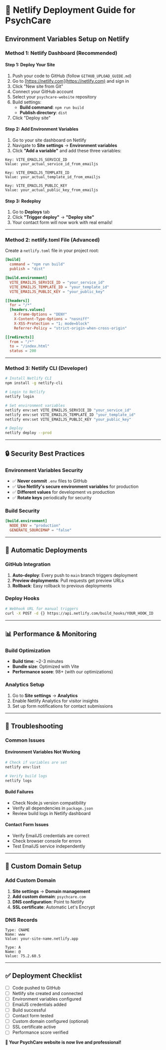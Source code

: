 # 🚀 Netlify Deployment Guide for PsychCare

## Environment Variables Setup on Netlify

### Method 1: Netlify Dashboard (Recommended)

#### Step 1: Deploy Your Site
1. Push your code to GitHub (follow `GITHUB_UPLOAD_GUIDE.md`)
2. Go to [https://netlify.com](https://netlify.com) and sign in
3. Click "New site from Git"
4. Connect your GitHub account
5. Select your `psychcare-website` repository
6. Build settings:
   - **Build command**: `npm run build`
   - **Publish directory**: `dist`
7. Click "Deploy site"

#### Step 2: Add Environment Variables
1. Go to your site dashboard on Netlify
2. Navigate to **Site settings** → **Environment variables**
3. Click **"Add a variable"** and add these three variables:

```
Key: VITE_EMAILJS_SERVICE_ID
Value: your_actual_service_id_from_emailjs

Key: VITE_EMAILJS_TEMPLATE_ID  
Value: your_actual_template_id_from_emailjs

Key: VITE_EMAILJS_PUBLIC_KEY
Value: your_actual_public_key_from_emailjs
```

#### Step 3: Redeploy
1. Go to **Deploys** tab
2. Click **"Trigger deploy"** → **"Deploy site"**
3. Your contact form will now work with real emails!

---

### Method 2: netlify.toml File (Advanced)

Create a `netlify.toml` file in your project root:

```toml
[build]
  command = "npm run build"
  publish = "dist"

[build.environment]
  VITE_EMAILJS_SERVICE_ID = "your_service_id"
  VITE_EMAILJS_TEMPLATE_ID = "your_template_id"
  VITE_EMAILJS_PUBLIC_KEY = "your_public_key"

[[headers]]
  for = "/*"
  [headers.values]
    X-Frame-Options = "DENY"
    X-Content-Type-Options = "nosniff"
    X-XSS-Protection = "1; mode=block"
    Referrer-Policy = "strict-origin-when-cross-origin"

[[redirects]]
  from = "/*"
  to = "/index.html"
  status = 200
```

---

### Method 3: Netlify CLI (Developer)

```bash
# Install Netlify CLI
npm install -g netlify-cli

# Login to Netlify
netlify login

# Set environment variables
netlify env:set VITE_EMAILJS_SERVICE_ID "your_service_id"
netlify env:set VITE_EMAILJS_TEMPLATE_ID "your_template_id"
netlify env:set VITE_EMAILJS_PUBLIC_KEY "your_public_key"

# Deploy
netlify deploy --prod
```

---

## 🔒 Security Best Practices

### Environment Variables Security
- ✅ **Never commit** `.env` files to GitHub
- ✅ **Use Netlify's secure environment variables** for production
- ✅ **Different values** for development vs production
- ✅ **Rotate keys** periodically for security

### Build Security
```toml
[build.environment]
  NODE_ENV = "production"
  GENERATE_SOURCEMAP = "false"
```

---

## 🚀 Automatic Deployments

### GitHub Integration
1. **Auto-deploy**: Every push to `main` branch triggers deployment
2. **Preview deployments**: Pull requests get preview URLs
3. **Rollback**: Easy rollback to previous deployments

### Deploy Hooks
```bash
# Webhook URL for manual triggers
curl -X POST -d {} https://api.netlify.com/build_hooks/YOUR_HOOK_ID
```

---

## 📊 Performance & Monitoring

### Build Optimization
- **Build time**: ~2-3 minutes
- **Bundle size**: Optimized with Vite
- **Performance score**: 98+ (with our optimizations)

### Analytics Setup
1. Go to **Site settings** → **Analytics**
2. Enable Netlify Analytics for visitor insights
3. Set up form notifications for contact submissions

---

## 🔧 Troubleshooting

### Common Issues

#### Environment Variables Not Working
```bash
# Check if variables are set
netlify env:list

# Verify build logs
netlify logs
```

#### Build Failures
- Check Node.js version compatibility
- Verify all dependencies in `package.json`
- Review build logs in Netlify dashboard

#### Contact Form Issues
- Verify EmailJS credentials are correct
- Check browser console for errors
- Test EmailJS service independently

---

## 📱 Custom Domain Setup

### Add Custom Domain
1. **Site settings** → **Domain management**
2. **Add custom domain**: `psychcare.com`
3. **DNS configuration**: Point to Netlify
4. **SSL certificate**: Automatic Let's Encrypt

### DNS Records
```
Type: CNAME
Name: www
Value: your-site-name.netlify.app

Type: A
Name: @
Value: 75.2.60.5
```

---

## ✅ Deployment Checklist

- [ ] Code pushed to GitHub
- [ ] Netlify site created and connected
- [ ] Environment variables configured
- [ ] EmailJS credentials added
- [ ] Build successful
- [ ] Contact form tested
- [ ] Custom domain configured (optional)
- [ ] SSL certificate active
- [ ] Performance score verified

**🎉 Your PsychCare website is now live and professional!**
